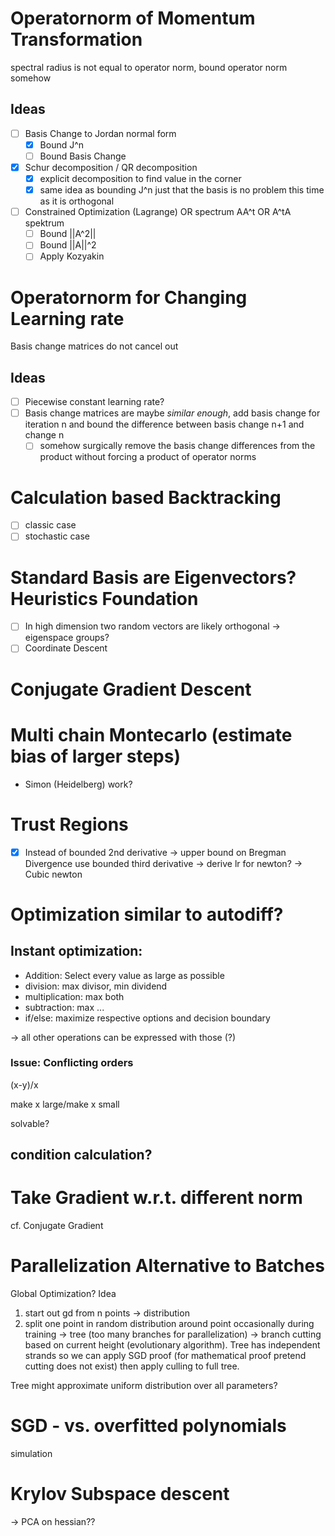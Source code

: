 # Operatornorm of Momentum Transformation

spectral radius is not equal to operator norm, bound operator norm somehow

## Ideas

- [ ] Basis Change to Jordan normal form
	- [x] Bound J^n
	- [ ] Bound Basis Change
- [x] Schur decomposition / QR decomposition
	- [x] explicit decomposition to find value in the corner
	- [x] same idea as bounding J^n just that the basis is no problem this time as it is orthogonal
- [ ] Constrained Optimization (Lagrange) OR spectrum AA^t OR A^tA spektrum
	- [ ] Bound ||A^2||
	- [ ] Bound ||A||^2
	- [ ] Apply Kozyakin

# Operatornorm for Changing Learning rate

Basis change matrices do not cancel out

## Ideas

- [ ] Piecewise constant learning rate?
- [ ] Basis change matrices are maybe *similar enough*, add basis change for iteration n and bound the difference between basis change n+1 and change n
	- [ ] somehow surgically remove the basis change differences from the
	product without forcing a product of operator norms
	
# Calculation based Backtracking

- [ ] classic case
- [ ] stochastic case

# Standard Basis are Eigenvectors? Heuristics Foundation

- [ ] In high dimension two random vectors are likely orthogonal -> eigenspace groups?
- [ ] Coordinate Descent

# Conjugate Gradient Descent

# Multi chain Montecarlo (estimate bias of larger steps)

- Simon (Heidelberg) work?

# Trust Regions

- [x] Instead of bounded 2nd derivative -> upper bound on Bregman Divergence
	  use bounded third derivative -> derive lr for newton? -> Cubic newton

# Optimization similar to autodiff?

## Instant optimization:

- Addition: Select every value as large as possible 
- division: max divisor, min dividend
- multiplication: max both
- subtraction: max ...
- if/else: maximize respective options and  decision boundary

-> all other operations can be expressed with those (?)

### Issue: Conflicting orders

(x-y)/x

make x large/make x small

solvable?

## condition calculation?

# Take Gradient w.r.t. different norm

cf. Conjugate Gradient

# Parallelization Alternative to Batches

Global Optimization?
Idea
1. start out gd from n points -> distribution
2. split one point in random distribution around point occasionally during training 
-> tree (too many branches for parallelization)
-> branch cutting based on current height (evolutionary algorithm).
Tree has independent strands so we can apply SGD proof (for mathematical proof
pretend cutting does not exist) then apply culling to full tree.

Tree might approximate uniform distribution over all parameters?


# SGD - vs. overfitted polynomials

simulation

# Krylov Subspace descent

-> PCA on hessian??